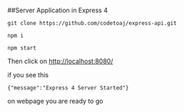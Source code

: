 ##Server Application in Express 4
```
git clone https://github.com/codetoaj/express-api.git

npm i

npm start
```
Then click on [http://localhost:8080/](http://localhost:8080/)

if you see this 
```
{"message":"Express 4 Server Started"}
```
on webpage you are ready to go